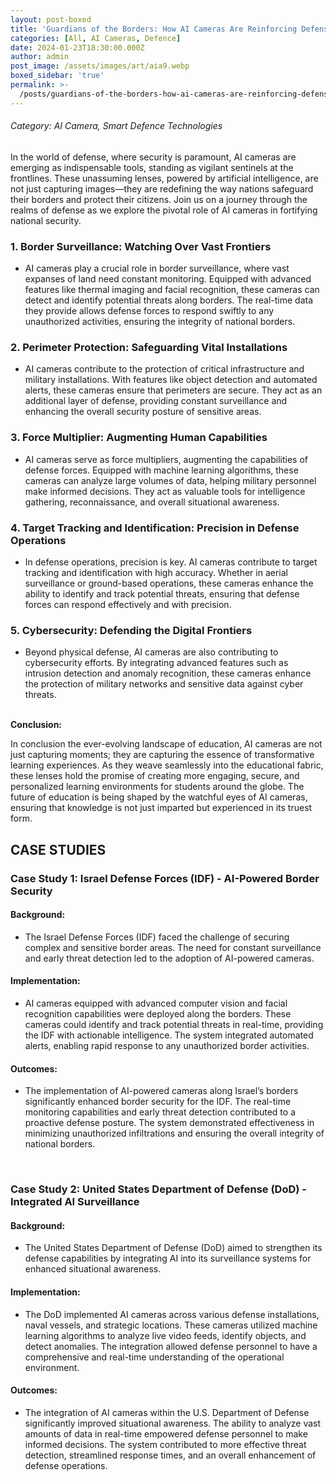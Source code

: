 ```yaml
---
layout: post-boxed
title: 'Guardians of the Borders: How AI Cameras Are Reinforcing Defense Strategies'
categories: [All, AI Cameras, Defence]
date: 2024-01-23T18:30:00.000Z
author: admin
post_image: /assets/images/art/aia9.webp
boxed_sidebar: 'true'
permalink: >-
  /posts/guardians-of-the-borders-how-ai-cameras-are-reinforcing-defense-strategies
---
```


###### Category: AI Camera, Smart Defence Technologies

In the world of defense, where security is paramount, AI cameras are emerging as indispensable tools, standing as vigilant sentinels at the frontlines. These unassuming lenses, powered by artificial intelligence, are not just capturing images—they are redefining the way nations safeguard their borders and protect their citizens. Join us on a journey through the realms of defense as we explore the pivotal role of AI cameras in fortifying national security.

### 1. Border Surveillance: Watching Over Vast Frontiers

* AI cameras play a crucial role in border surveillance, where vast expanses of land need constant monitoring. Equipped with advanced features like thermal imaging and facial recognition, these cameras can detect and identify potential threats along borders. The real-time data they provide allows defense forces to respond swiftly to any unauthorized activities, ensuring the integrity of national borders.

### 2. Perimeter Protection: Safeguarding Vital Installations

* AI cameras contribute to the protection of critical infrastructure and military installations. With features like object detection and automated alerts, these cameras ensure that perimeters are secure. They act as an additional layer of defense, providing constant surveillance and enhancing the overall security posture of sensitive areas.

### 3. Force Multiplier: Augmenting Human Capabilities

* AI cameras serve as force multipliers, augmenting the capabilities of defense forces. Equipped with machine learning algorithms, these cameras can analyze large volumes of data, helping military personnel make informed decisions. They act as valuable tools for intelligence gathering, reconnaissance, and overall situational awareness.

### 4. Target Tracking and Identification: Precision in Defense Operations

* In defense operations, precision is key. AI cameras contribute to target tracking and identification with high accuracy. Whether in aerial surveillance or ground-based operations, these cameras enhance the ability to identify and track potential threats, ensuring that defense forces can respond effectively and with precision.

### 5. Cybersecurity: Defending the Digital Frontiers

* Beyond physical defense, AI cameras are also contributing to cybersecurity efforts. By integrating advanced features such as intrusion detection and anomaly recognition, these cameras enhance the protection of military networks and sensitive data against cyber threats.

<br>
<b>Conclusion:</b>
<p>
In conclusion the ever-evolving landscape of education, AI cameras are not just capturing moments; they are capturing the essence of transformative learning experiences. As they weave seamlessly into the educational fabric, these lenses hold the promise of creating more engaging, secure, and personalized learning environments for students around the globe. The future of education is being shaped by the watchful eyes of AI cameras, ensuring that knowledge is not just imparted but experienced in its truest form.
</p>

## CASE STUDIES

### Case Study 1: Israel Defense Forces (IDF) - AI-Powered Border Security

#### Background:

* The Israel Defense Forces (IDF) faced the challenge of securing complex and sensitive border areas. The need for constant surveillance and early threat detection led to the adoption of AI-powered cameras.

#### Implementation:

* AI cameras equipped with advanced computer vision and facial recognition capabilities were deployed along the borders. These cameras could identify and track potential threats in real-time, providing the IDF with actionable intelligence. The system integrated automated alerts, enabling rapid response to any unauthorized border activities.

#### Outcomes:

* The implementation of AI-powered cameras along Israel’s borders significantly enhanced border security for the IDF. The real-time monitoring capabilities and early threat detection contributed to a proactive defense posture. The system demonstrated effectiveness in minimizing unauthorized infiltrations and ensuring the overall integrity of national borders.

<br>

### Case Study 2: United States Department of Defense (DoD) - Integrated AI Surveillance

#### Background:

* The United States Department of Defense (DoD) aimed to strengthen its defense capabilities by integrating AI into its surveillance systems for enhanced situational awareness.

#### Implementation:

* The DoD implemented AI cameras across various defense installations, naval vessels, and strategic locations. These cameras utilized machine learning algorithms to analyze live video feeds, identify objects, and detect anomalies. The integration allowed defense personnel to have a comprehensive and real-time understanding of the operational environment.

#### Outcomes:

* The integration of AI cameras within the U.S. Department of Defense significantly improved situational awareness. The ability to analyze vast amounts of data in real-time empowered defense personnel to make informed decisions. The system contributed to more effective threat detection, streamlined response times, and an overall enhancement of defense operations.
